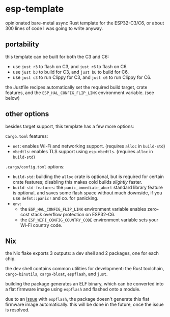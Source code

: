 # esp-template

opinionated bare-metal async Rust template for the ESP32-C3/C6, or about 300
lines of code I was going to write anyway.

## portability

this template can be built for both the C3 and C6:

- use `just r3` to flash on C3, and `just r6` to flash on C6.
- use `just b3` to build for C3, and `just b6` to build for C6.
- use `just c3` to run Clippy for C3, and `just c6` to run Clippy for C6.

the Justfile recipes automatically set the required build target, crate
features, and the `ESP_HAL_CONFIG_FLIP_LINK` environment variable. (see below)

## other options

besides target support, this template has a few more options:

`Cargo.toml` features:

- `net`: enables Wi-Fi and networking support. (requires `alloc` in `build-std`)
- `mbedtls`: enables TLS support using `esp-mbedtls`. (requires `alloc` in `build-std`)

`.cargo/config.toml` options:

- `build-std`: building the `alloc` crate is optional, but is required for
  certain crate features; disabling this makes cold builds _slightly_ faster.
- `build-std-features`: the `panic_immediate_abort` standard library feature is
  optional, and saves some flash space without much downside, if you use
  `defmt::panic!` and co. for panicking.
- `env`:
  - the `ESP_HAL_CONFIG_FLIP_LINK` environment variable enables zero-cost
    stack overflow protection on ESP32-C6.
  - the `ESP_WIFI_CONFIG_COUNTRY_CODE` environment variable sets your Wi-Fi
    country code.

## Nix

the Nix flake exports 3 outputs: a dev shell and 2 packages, one for each chip.

the dev shell contains common utilities for development: the Rust toolchain,
`cargo-binutils`, `cargo-bloat`, `espflash`, and `just`.

building the package generates an ELF binary, which can be converted into a
flat firmware image using `espflash` and flashed onto a module.

due to an [issue](https://github.com/esp-rs/espflash/issues/935) with
`espflash`, the package doesn't generate this flat firmware image automatically.
this will be done in the future, once the issue is resolved.
